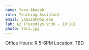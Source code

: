 ```yaml
---
name: Yara Abazah
role: Teaching Assistant
email: yabazah@bu.edu
lab: A2 (Tuesdays 9:30 - 10:20)
photo: Yara.jpg
---
```


Office Hours: R 5-6PM Location: TBD
